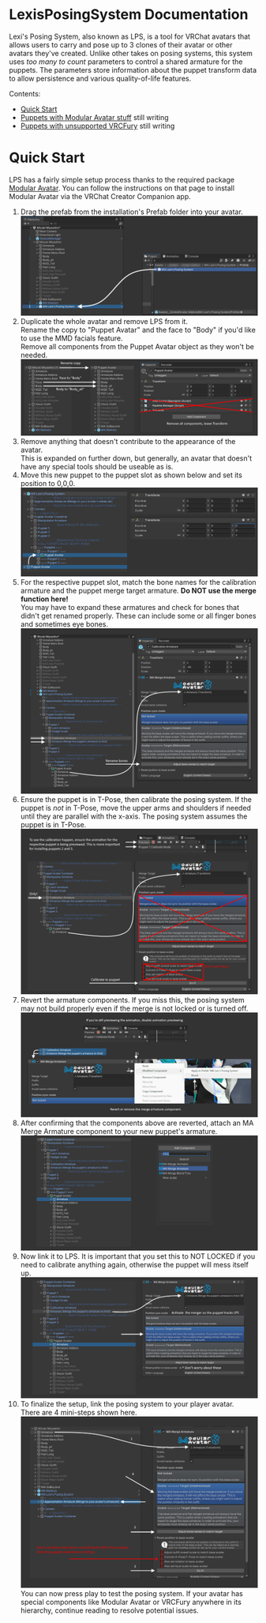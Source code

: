 # LexisPosingSystem Documentation
Lexi's Posing System, also known as LPS, is a tool for VRChat avatars that allows users to carry and pose up to 3 clones of their avatar or other avatars they've created.
Unlike other takes on posing systems, this system uses _too many to count_ parameters to control a shared armature for the puppets. The parameters store information about the puppet transform data to allow persistence and various quality-of-life features.

Contents:
- [Quick Start](https://github.com/IlexisTheMadcat/LexisPosingSystem/tree/main?tab=readme-ov-file#quick-start)
- [Puppets with Modular Avatar stuff](...) still writing
- [Puppets with unsupported VRCFury](...) still writing
# Quick Start
LPS has a fairly simple setup process thanks to the required package [Modular Avatar](https://modular-avatar.nadena.dev/docs/intro). You can follow the instructions on that page to install Modular Avatar via the VRChat Creator Companion app. 
1) Drag the prefab from the installation's Prefab folder into your avatar.
   ![Image 1](https://raw.githubusercontent.com/IlexisTheMadcat/LexisPosingSystem/refs/heads/main/readme%20images/LPS-Readme1.png)
2) Duplicate the whole avatar and remove LPS from it. \
   Rename the copy to "Puppet Avatar" and the face to "Body" if you'd like to use the MMD facials feature. \
   Remove all components from the Puppet Avatar object as they won't be needed.
   ![Image 2](https://raw.githubusercontent.com/IlexisTheMadcat/LexisPosingSystem/refs/heads/main/readme%20images/LPS-Readme2rev1.png)
4) Remove anything that doesn't contribute to the appearance of the avatar. \
   This is expanded on further down, but generally, an avatar that doesn't have any special tools should be useable as is.
5) Move this new puppet to the puppet slot as shown below and set its position to 0,0,0.
   ![Image 3](https://raw.githubusercontent.com/IlexisTheMadcat/LexisPosingSystem/refs/heads/main/readme%20images/LPS-Readme3.png)
6) For the respective puppet slot, match the bone names for the calibration armature and the puppet merge target armature. **Do NOT use the merge function here!** \
   You may have to expand these armatures and check for bones that didn't get renamed properly. These can include some or all finger bones and sometimes eye bones. 
   ![Image 4](https://raw.githubusercontent.com/IlexisTheMadcat/LexisPosingSystem/refs/heads/main/readme%20images/LPS-Readme4.png)
7) Ensure the puppet is in T-Pose, then calibrate the posing system. If the puppet is _not_ in T-Pose, move the upper arms and shoulders if needed until they are parallel with the x-axis. The posing system assumes the puppet is in T-Pose.
   ![Image 5](https://raw.githubusercontent.com/IlexisTheMadcat/LexisPosingSystem/refs/heads/main/readme%20images/LPS-Readme5.png)
8) Revert the armature components. If you miss this, the posing system may not build properly even if the merge is not locked or is turned off.
   ![Image 6](https://raw.githubusercontent.com/IlexisTheMadcat/LexisPosingSystem/refs/heads/main/readme%20images/LPS-Readme6.png)
9) After confirming that the components above are reverted, attach an MA Merge Armature component to your new puppet's armature.
   ![Image 7](https://raw.githubusercontent.com/IlexisTheMadcat/LexisPosingSystem/refs/heads/main/readme%20images/LPS-Readme7.png)
10) Now link it to LPS. It is important that you set this to NOT LOCKED if you need to calibrate anything again, otherwise the puppet will mess itself up.
    ![Image 8](https://raw.githubusercontent.com/IlexisTheMadcat/LexisPosingSystem/refs/heads/main/readme%20images/LPS-Readme8rev1.png)
11) To finalize the setup, link the posing system to your player avatar. \
    There are 4 mini-steps shown here.
    ![Image 9](https://raw.githubusercontent.com/IlexisTheMadcat/LexisPosingSystem/refs/heads/main/readme%20images/LPS-Readme9.png)
You can now press play to test the posing system. If your avatar has special components like Modular Avatar or VRCFury anywhere in its hierarchy, continue reading to resolve potential issues.
